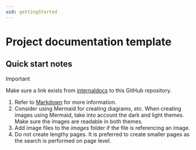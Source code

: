 ```yaml
---
uid: gettingStarted
---
```


# Project documentation template

## Quick start notes

> [!IMPORTANT]
> Make sure a link exists from [internaldocs](https://internaldocs.skyline.be) to this GitHub repository.

1. Refer to [Markdown](xref:markdown) for more information.
1. Consider using Mermaid for creating diagrams, etc. When creating images using Mermaid, take into account the dark and light themes. Make sure the images are readable in both themes.
1. Add image files to the *images* folder if the file is referencing an image.
1. Do not create lengthy pages. It is preferred to create smaller pages as the search is performed on page level.
